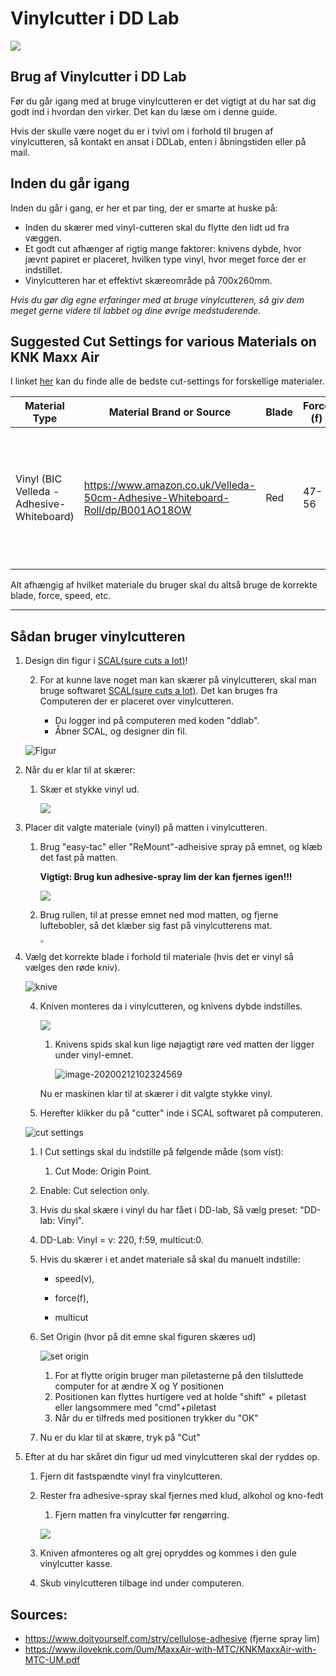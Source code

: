 # Vinylcutter i DD Lab

![](https://i.pinimg.com/originals/67/19/80/671980f258975d6b4f6d97a704e83e37.jpg)

## Brug af Vinylcutter i DD Lab

Før du går igang med at bruge vinylcutteren er det vigtigt at du har sat dig godt ind i hvordan den virker. Det kan du læse om i denne guide.

Hvis der skulle være noget du er i tvivl om i forhold til brugen af vinylcutteren, så kontakt en ansat i DDLab, enten i åbningstiden eller på mail.

## Inden du går igang

Inden du går i gang, er her et par ting, der er smarte at huske på:

- Inden du skærer med vinyl-cutteren skal du flytte den lidt ud fra væggen.
- Et godt cut afhænger af rigtig mange faktorer: knivens dybde, hvor jævnt papiret er placeret, hvilken type vinyl, hvor meget force der er indstillet.
- Vinylcutteren har et effektivt skæreområde på 700x260mm.

*Hvis du gør dig egne erfaringer med at bruge vinylcutteren, så giv dem meget gerne videre til labbet og dine øvrige medstuderende.*

## Suggested Cut Settings for various Materials on KNK Maxx Air

I linket [her](https://www.iloveknk.com/Support/Settings/Suggested-MaxxAir-Settings.pdf) kan du finde alle de bedste cut-settings for forskellige materialer.

| Material Type                             | Material Brand or Source                                     | Blade | Force (f) | Speed (v) | # of Passes | Other Comments                                               |
| ----------------------------------------- | ------------------------------------------------------------ | ----- | --------- | --------- | ----------- | ------------------------------------------------------------ |
| Vinyl (BIC Velleda - Adhesive-Whiteboard) | https://www.amazon.co.uk/Velleda-50cm-Adhesive-Whiteboard-Roll/dp/B001AO18OW | Red   | 47-56     | 220       | 1           | Afhængig af hvor komplex en form man skærer skal man bruge mere eller mindre **Force** |

Alt afhængig af hvilket materiale du bruger skal du altså bruge de korrekte blade, force, speed, etc.

_______

## Sådan bruger vinylcutteren

1. Design din figur i [SCAL(sure cuts a lot)](http://surecutsalot.com/software/software_scal.html)!

   2. For at kunne lave noget man kan skærer på vinylcutteren, skal man bruge softwaret [SCAL(sure cuts a lot)](http://surecutsalot.com/software/software_scal.html). Det kan bruges fra Computeren der er placeret over vinylcutteren.

      - Du logger ind på computeren med koden "ddlab".
      - Åbner SCAL, og designer din fil.

   ![Figur](./media/Figur.png)

2. Når du er klar til at skærer:

   1. Skær et stykke vinyl ud.

      ![](./media/skær-ud.jpg)

3. Placer dit valgte materiale (vinyl) på matten i vinylcutteren.

   1. Brug "easy-tac" eller "ReMount"-adheisive spray på emnet, og klæb det fast på matten.

      **Vigtigt: Brug kun adhesive-spray lim der kan fjernes igen!!!**

      ![](./media/adhesive.jpg)

   2. Brug rullen, til at presse emnet ned mod matten, og fjerne luftebobler, så det klæber sig fast på vinylcutterens mat.

      <img src="./media/roller2.jpg" style="zoom: 33%;" />

4. Vælg det korrekte blade i forhold til materiale (hvis det er vinyl så vælges den røde kniv).

   ![knive](./media/knive.png)

   4. Kniven monteres da i vinylcutteren, og knivens dybde indstilles.

      ![](./media/kniv-montering-irl.png)

      1. Knivens spids skal kun lige nøjagtigt røre ved matten der ligger under vinyl-emnet.

         ![image-20200212102324569](./media/kniv-montering.png)

      Nu er maskinen klar til at skærer i dit valgte stykke vinyl.

   5. Herefter klikker du på "cutter" inde i SCAL softwaret på computeren.

   ![cut settings](./media/cut-settings-ddlab.png)

   1. I Cut settings skal du indstille på følgende måde (som vist):

      1. Cut Mode: Origin Point.
   2. Enable: Cut selection only.

   2. Hvis du skal skære i vinyl du har fået i DD-lab, Så vælg preset: "DD-lab: Vinyl".

   1. DD-Lab: Vinyl = v: 220, f:59, multicut:0.

   3. Hvis du skærer i et andet materiale så skal du manuelt indstille:

      - speed(v), 

      - force(f), 

      - multicut

   4. Set Origin (hvor på dit emne skal figuren skæres ud)

      ![set origin](./media/set-origin.png)

      1. For at flytte origin bruger man piletasterne på den tilsluttede computer for at ændre X og Y positionen
      2. Positionen kan flyttes hurtigere ved at holde "shift" + piletast eller langsommere med "cmd"+piletast
      3. Når du er tilfreds med positionen trykker du "OK"

   5. Nu er du klar til at skære, tryk på "Cut"

5. Efter at du har skåret din figur ud med vinylcutteren skal der ryddes op.

   1. Fjern dit fastspændte vinyl fra vinylcutteren.

   2. Rester fra adhesive-spray skal fjernes med klud, alkohol og kno-fedt

      1. Fjern matten fra vinylcutter før rengørring.

      ![](./media/cleanup.jpg)

   3. Kniven afmonteres og alt grej opryddes og kommes i den gule vinylcutter kasse.

   4. Skub vinylcutteren tilbage ind under computeren.

## Sources:

- https://www.doityourself.com/stry/cellulose-adhesive (fjerne spray lim)
- https://www.iloveknk.com/0um/MaxxAir-with-MTC/KNKMaxxAir-with-MTC-UM.pdf
